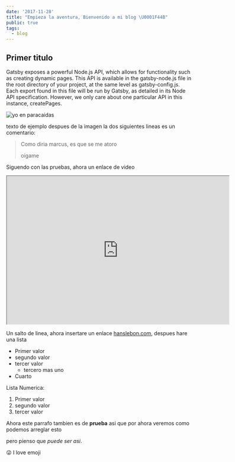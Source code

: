 ```yaml
---
date: '2017-11-28'
title: "Empieza la aventura, Bienvenido a mi blog \U0001F44B"
public: true
tags:
  - blog
---
```

## Primer titulo

Gatsby exposes a powerful Node.js API, which allows for functionality such as creating dynamic pages. This API is available in the gatsby-node.js file in the root directory of your project, at the same level as gatsby-config.js. Each export found in this file will be run by Gatsby, as detailed in its Node API specification. However, we only care about one particular API in this instance, createPages.

![yo en paracaidas](/assets/paracaidas_mozjpeg.jpg "paracaidas")

texto de ejemplo despues de la imagen la dos siguientes lineas es un comentario:

> Como diria marcus, es que se me atoro 
>
> oigame

Siguendo con las pruebas, ahora un enlace de video

<iframe src="https://www.youtube.com/embed/QR_stgHKkec" width="600" height="400"></iframe>

Un salto de linea, ahora insertare un enlace [hanslebon.com](hanslebon.com), despues hare una lista

* Primer valor
* segundo valor
* tercer valor
  * tercero mas uno
* Cuarto

Lista Numerica:

1. Primer valor
2. segundo valor
3. tercer valor

Ahora este parrafo tambien es de **prueba**  asi que por ahora veremos como podemos arreglar esto

pero pienso que _puede ser asi_.

 😜 I love emoji
